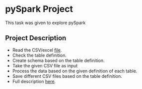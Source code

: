 # pySpark Project
This task was given to explore pySpark


## Project Description
- Read the CSV/excel [file](https://github.com/MoshiulRabbi/pySpark/blob/main/Data%20Set%20-%20Sheet1.csv).
- Check the table definition.
- Create schema based on the table definition.
- Take the given CSV file as input
- Process the data based on the given definition of each table.
- Save different CSV files based on the table definition.
- Full description [here](https://github.com/MoshiulRabbi/pySpark/blob/main/Project%20Description.pdf).
